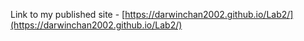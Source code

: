 Link to my published site - [https://darwinchan2002.github.io/Lab2/](https://darwinchan2002.github.io/Lab2/)